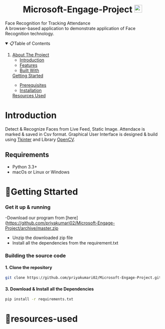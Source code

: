 # <h1 align="center"> Microsoft-Engage-Project <img src="https://upload.wikimedia.org/wikipedia/commons/thumb/4/44/Microsoft_logo.svg/480px-Microsoft_logo.svg.png" alt="Logo" width="25" height="25">

</h1>

Face Recognition for Tracking Attendance<br>
A browser-based application to demonstrate application of Face Recognition technology.

<!-- TABLE OF CONTENTS -->
<details open="open">
  <summary>📋Table of Contents</summary>
  <ol>
    <li>
      <a href="#About The Project">About The Project</a>
      <ul>
        <li><a href="#Introduction">Introduction</a></li>
        <li><a href="#Features">Features</a></li>
        <li><a href="#built-with">Built With</a></li>
      </ul>
    </li>
      <a href="#🏃Getting Sttarted">Getting Started</a>
      <ul>
        <li><a href="#prerequisites">Prerequisites</a></li>
        <li><a href="#installation">Installation</a></li>
      </ul>
    </li>
    <a href="#📗resources-used">Resources Used</a></li>
  </ol>
</details>

# Introduction

Detect & Recognize Faces from Live Feed, Static Image. Attendace is marked & saved in Csv format. Graphical User Interface is designed & build using [Tkinter](https://docs.python.org/3/library/tkinter.html) and Library [OpenCV](https://opencv.org/).

## Requirements
- Python 3.3+
- macOs or Linux or Windows

# 🏃Getting Sttarted
### Get it up & running
-Download our program from [here](https://github.com/priyakumari02/Microsoft-Engage-Project/archive/master.zip
- Unzip the downloaded zip file
- Install all the dependencies from the requirement.txt
### Building the source code

#### 1. Clone the repository
```sh
git clone https://github.com/priyakumari02/Microsoft-Engage-Project.git
```
#### 3. Download & Install all the Dependencies
```sh
pip install -r requirements.txt
```
# 📗resources-used

